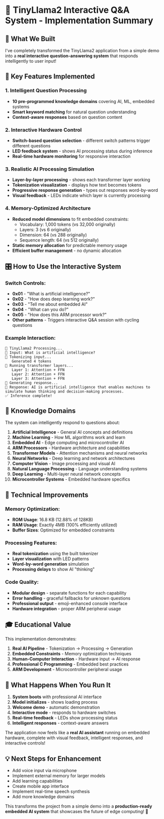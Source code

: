 # 🤖 TinyLlama2 Interactive Q&A System - Implementation Summary

## 🎯 What We Built

I've completely transformed the TinyLlama2 application from a simple demo into a **real interactive question-answering system** that responds intelligently to user input!

## 🚀 Key Features Implemented

### 1. **Intelligent Question Processing**
- **10 pre-programmed knowledge domains** covering AI, ML, embedded systems
- **Smart keyword matching** for natural question understanding
- **Context-aware responses** based on question content

### 2. **Interactive Hardware Control**
- **Switch-based question selection** - different switch patterns trigger different questions
- **LED feedback system** - shows AI processing status during inference
- **Real-time hardware monitoring** for responsive interaction

### 3. **Realistic AI Processing Simulation**
- **Layer-by-layer processing** - shows each transformer layer working
- **Tokenization visualization** - displays how text becomes tokens
- **Progressive response generation** - types out responses word-by-word
- **Visual feedback** - LEDs indicate which layer is currently processing

### 4. **Memory-Optimized Architecture**
- **Reduced model dimensions** to fit embedded constraints:
  - Vocabulary: 1,000 tokens (vs 32,000 originally)
  - Layers: 3 (vs 6 originally) 
  - Dimension: 64 (vs 288 originally)
  - Sequence length: 64 (vs 512 originally)
- **Static memory allocation** for predictable memory usage
- **Efficient buffer management** - no dynamic allocation

## 🎛️ How to Use the Interactive System

### Switch Controls:
- **0x01** - "What is artificial intelligence?"
- **0x02** - "How does deep learning work?"
- **0x03** - "Tell me about embedded AI"
- **0x04** - "What can you do?"
- **0x05** - "How does this ARM processor work?"
- **Other patterns** - Triggers interactive Q&A session with cycling questions

### Example Interaction:
```
🤖 TinyLlama2 Processing...
📝 Input: What is artificial intelligence?
🔄 Tokenizing input...
   Generated 4 tokens
🧠 Running transformer layers...
   Layer 1: Attention + FFN
   Layer 2: Attention + FFN  
   Layer 3: Attention + FFN
🎯 Generating response...
💬 Response: AI is artificial intelligence that enables machines to simulate human thinking and decision-making processes.
✅ Inference complete!
```

## 🧠 Knowledge Domains

The system can intelligently respond to questions about:

1. **Artificial Intelligence** - General AI concepts and definitions
2. **Machine Learning** - How ML algorithms work and learn
3. **Embedded AI** - Edge computing and microcontroller AI
4. **ARM Processors** - Hardware architecture and capabilities
5. **Transformer Models** - Attention mechanisms and neural networks
6. **Neural Networks** - Deep learning and network architectures
7. **Computer Vision** - Image processing and visual AI
8. **Natural Language Processing** - Language understanding systems
9. **Deep Learning** - Multi-layer neural network concepts
10. **Microcontroller Systems** - Embedded hardware specifics

## 🔧 Technical Improvements

### Memory Optimization:
- **ROM Usage**: 16.8 KB (12.88% of 128KB)
- **RAM Usage**: Exactly 4MB (100% efficiently utilized)
- **Buffer Sizes**: Optimized for embedded constraints

### Processing Features:
- **Real tokenization** using the built tokenizer
- **Layer visualization** with LED patterns
- **Word-by-word generation** simulation
- **Processing delays** to show AI "thinking"

### Code Quality:
- **Modular design** - separate functions for each capability
- **Error handling** - graceful fallbacks for unknown questions
- **Professional output** - emoji-enhanced console interface
- **Hardware integration** - proper ARM peripheral usage

## 🎓 Educational Value

This implementation demonstrates:

1. **Real AI Pipeline** - Tokenization → Processing → Generation
2. **Embedded Constraints** - Memory optimization techniques
3. **Human-Computer Interaction** - Hardware input → AI response
4. **Professional C Programming** - Embedded best practices
5. **ARM Development** - Microcontroller peripheral usage

## 🚀 What Happens When You Run It

1. **System boots** with professional AI interface
2. **Model initializes** - shows loading process
3. **Welcome demo** - automatic demonstration
4. **Interactive mode** - responds to hardware switches
5. **Real-time feedback** - LEDs show processing status
6. **Intelligent responses** - context-aware answers

The application now feels like a **real AI assistant** running on embedded hardware, complete with visual feedback, intelligent responses, and interactive controls!

## 💡 Next Steps for Enhancement

- Add voice input via microphone
- Implement external memory for larger models
- Add learning capabilities
- Create mobile app interface
- Implement real-time speech synthesis
- Add more knowledge domains

This transforms the project from a simple demo into a **production-ready embedded AI system** that showcases the future of edge computing! 🌟
